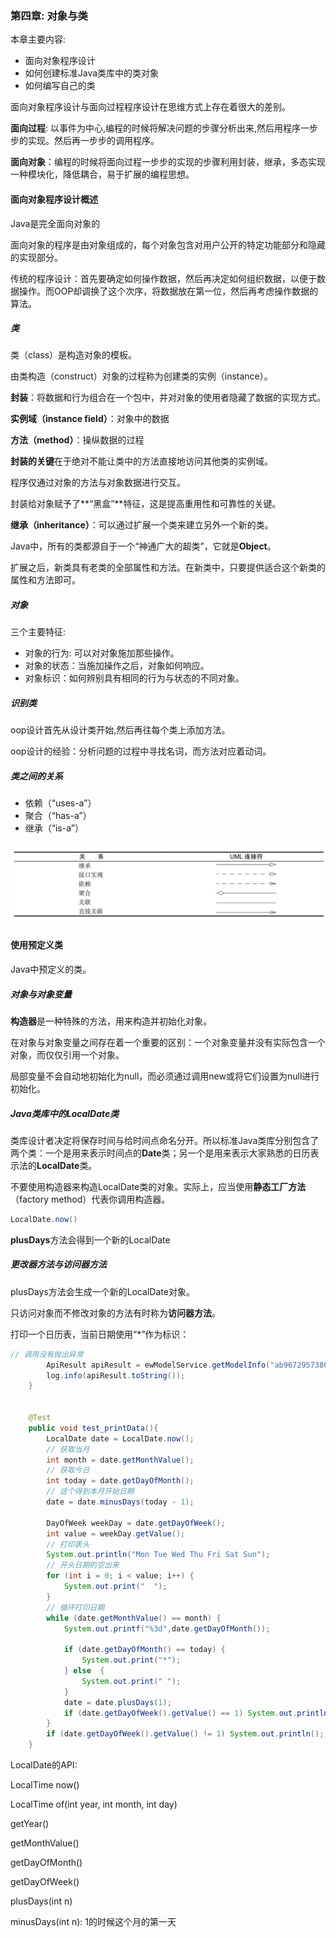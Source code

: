 ### 第四章: 对象与类

本章主要内容:

- 面向对象程序设计
- 如何创建标准Java类库中的类对象
- 如何编写自己的类

面向对象程序设计与面向过程程序设计在思维方式上存在着很大的差别。

**面向过程**: 以事件为中心,编程的时候将解决问题的步骤分析出来,然后用程序一步步的实现。然后再一步步的调用程序。

**面向对象**：编程的时候将面向过程一步步的实现的步骤利用封装，继承，多态实现一种模块化，降低耦合，易于扩展的编程思想。

#### 面向对象程序设计概述

Java是完全面向对象的

面向对象的程序是由对象组成的，每个对象包含对用户公开的特定功能部分和隐藏的实现部分。

传统的程序设计：首先要确定如何操作数据，然后再决定如何组织数据，以便于数据操作。而OOP却调换了这个次序，将数据放在第一位，然后再考虑操作数据的算法。

##### 类

类（class）是构造对象的模板。

由类构造（construct）对象的过程称为创建类的实例（instance）。

**封装**：将数据和行为组合在一个包中，并对对象的使用者隐藏了数据的实现方式。

**实例域（instance field）**：对象中的数据

**方法（method）**：操纵数据的过程

**封装的关键**在于绝对不能让类中的方法直接地访问其他类的实例域。

程序仅通过对象的方法与对象数据进行交互。

封装给对象赋予了**“黑盒”**特征，这是提高重用性和可靠性的关键。

**继承（inheritance）**：可以通过扩展一个类来建立另外一个新的类。

Java中，所有的类都源自于一个“神通广大的超类”，它就是**Object**。

扩展之后，新类具有老类的全部属性和方法。在新类中，只要提供适合这个新类的属性和方法即可。

##### 对象

三个主要特征:

- 对象的行为: 可以对对象施加那些操作。
- 对象的状态：当施加操作之后，对象如何响应。
- 对象标识：如何辨别具有相同的行为与状态的不同对象。

##### 识别类

oop设计首先从设计类开始,然后再往每个类上添加方法。

oop设计的经验：分析问题的过程中寻找名词，而方法对应着动词。

##### 类之间的关系

- 依赖（“uses-a”）
- 聚合（“has-a”）
- 继承（“is-a”）

![uml类之间关系标识](uml类之间关系标识.png)



#### 使用预定义类

Java中预定义的类。

##### 对象与对象变量

**构造器**是一种特殊的方法，用来构造并初始化对象。

在对象与对象变量之间存在着一个重要的区别：一个对象变量并没有实际包含一个对象，而仅仅引用一个对象。

局部变量不会自动地初始化为null，而必须通过调用new或将它们设置为null进行初始化。

##### Java类库中的LocalDate类

类库设计者决定将保存时间与给时间点命名分开。所以标准Java类库分别包含了两个类：一个是用来表示时间点的**Date**类；另一个是用来表示大家熟悉的日历表示法的**LocalDate**类。

不要使用构造器来构造LocalDate类的对象。实际上，应当使用**静态工厂方法**（factory method）代表你调用构造器。

```java
LocalDate.now()
```

**plusDays**方法会得到一个新的LocalDate

##### 更改器方法与访问器方法

plusDays方法会生成一个新的LocalDate对象。

只访问对象而不修改对象的方法有时称为**访问器方法**。

打印一个日历表，当前日期使用“*”作为标识：

```java
// 调用没有抛出异常
        ApiResult apiResult = ewModelService.getModelInfo("ab967295738640f1aaf7832e34786808");
        log.info(apiResult.toString());
    }


    @Test
    public void test_printData(){
        LocalDate date = LocalDate.now();
        // 获取当月
        int month = date.getMonthValue();
        // 获取今日
        int today = date.getDayOfMonth();
        // 这个得到本月开始日期
        date = date.minusDays(today - 1);

        DayOfWeek weekDay = date.getDayOfWeek();
        int value = weekDay.getValue();
        // 打印表头
        System.out.println("Mon Tue Wed Thu Fri Sat Sun");
        // 开头日期的空出来
        for (int i = 0; i < value; i++) {
            System.out.print("  ");
        }
        // 循环打印日期
        while (date.getMonthValue() == month) {
            System.out.printf("%3d",date.getDayOfMonth());

            if (date.getDayOfMonth() == today) {
                System.out.print("*");
            } else  {
                System.out.print(" ");
            }
            date = date.plusDays(1);
            if (date.getDayOfWeek().getValue() == 1) System.out.println();
        }
        if (date.getDayOfWeek().getValue() != 1) System.out.println();
    }
```

LocalDate的API:

 LocalTime now()

LocalTime of(int year, int month, int day)

getYear()

getMonthValue()

getDayOfMonth()

getDayOfWeek()

plusDays(int n)

 minusDays(int n): 1的时候这个月的第一天





